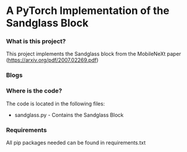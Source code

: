 

# A PyTorch Implementation of the Sandglass Block

### What is this project?

This project implements the Sandglass block from the MobileNeXt paper (https://arxiv.org/pdf/2007.02269.pdf)

### Blogs


### Where is the code?

The code is located in the following files:

* sandglass.py - Contains the Sandglass Block

### Requirements

All pip packages needed can be found in requirements.txt

